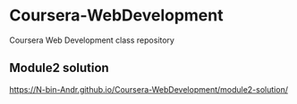 # Coursera-WebDevelopment
Coursera Web Development class repository
## Module2 solution
https://N-bin-Andr.github.io/Coursera-WebDevelopment/module2-solution/

